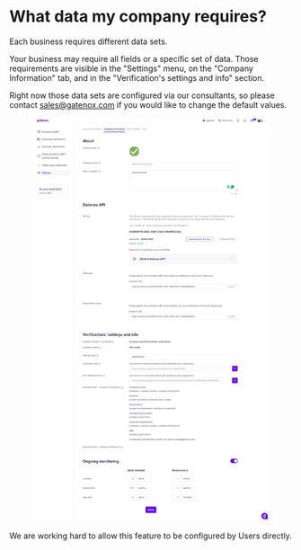 # What data my company requires?

Each business requires different data sets.&#x20;

Your business may require all fields or a specific set of data. Those requirements are visible in the "Settings" menu, on the "Company Information" tab, and in the "Verification's settings and info" section.

Right now those data sets are configured via our consultants, so please contact [sales@gatenox.com](mailto:sales@gatenox.com) if you would like to change the default values.

<figure><img src="../../.gitbook/assets/Company information.png" alt=""><figcaption></figcaption></figure>

We are working hard to allow this feature to be configured by Users directly.
